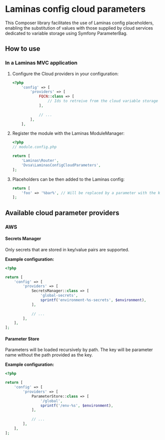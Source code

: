 # Laminas config cloud parameters

This Composer library facilitates the use of Laminas config placeholders, enabling the substitution of values with those supplied by cloud services dedicated to variable storage using Symfony ParameterBag.

## How to use

### In a Laminas MVC application
1. Configure the Cloud providers in your configuration:
    
    ```php
    <?php
        'config' => [
            'providers' => [
                FQCN::class => [
                    // Ids to retreive from the cloud variable storage service.
                ],
                
                // ...
            ],
        ],
    ```
1. Register the module with the Laminas ModuleManager:

    ```php
    <?php
    // module.config.php
    
    return [
        'Laminas\Router',
        'Dvsa\LaminasConfigCloudParameters',
    ];
    ```

1. Placeholders can be then added to the Laminas config:

    ```php
    return [
        'foo' => '%bar%', // Will be replaced by a parameter with the key 'bar' from the cloud variable storage service.
    ];
    ```

## Available cloud parameter providers

### AWS
#### Secrets Manager

Only secrets that are stored in key/value pairs are supported.

**Example configuration:**

```php 
<?php

return [
    'config' => [
        'providers' => [
            SecretsManager::class => [
                'global-secrets',
                sprintf('environment-%s-secrets', $environment),
            ],
            
            // ...
        ],
    ],
];
```

#### Parameter Store

Parameters will be loaded recursively by path. The key will be parameter name without the path provided as the key.

**Example configuration:**

```php 
<?php

return [
    'config' => [
        'providers' => [
            ParameterStore::class => [
                '/global',
                sprintf('/env-%s', $environment),
            ],
            
            // ...
        ],
    ],
];
```
